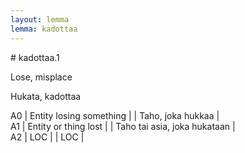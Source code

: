 ```yaml
---
layout: lemma
lemma: kadottaa
---
```


<div class="sense">
# <span class="sensename">kadottaa.1</span>

<span class="description">Lose, misplace</span>

<span class="description">Hukata, kadottaa</span>

A0 | Entity losing something |   | Taho, joka hukkaa |  
A1 | Entity or thing lost |   | Taho tai asia, joka hukataan |  
A2 | LOC |   | LOC |  

</div>

